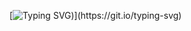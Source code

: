 [![Typing SVG](https://readme-typing-svg.herokuapp.com?font=Fira+Code&pause=1000&color=682EF7&center=true&vCenter=true&random=false&width=520&separator=%3C&lines=Hello+my+fellow+developer%3CJessica+here+;))](https://git.io/typing-svg)

<!---
jessicaborsetto/jessicaborsetto is a ✨ special ✨ repository because its `README.md` (this file) appears on your GitHub profile.
You can click the Preview link to take a look at your changes.
--->
